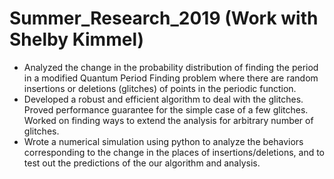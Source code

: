 # Summer_Research_2019 (Work with Shelby Kimmel)

* Analyzed the change in the probability distribution of finding the period in a modified Quantum Period Finding problem where there are random insertions or deletions (glitches) of points in the periodic function.
* Developed a robust and efficient algorithm to deal with the glitches. Proved performance guarantee for the simple case of a few glitches. Worked on finding ways to extend the analysis for arbitrary number of glitches. 
* Wrote a numerical simulation using python to analyze the behaviors corresponding to the change in the places of insertions/deletions, and to test out the predictions of the our algorithm and analysis. 
